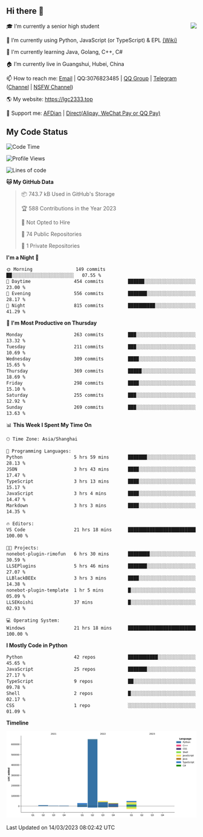 ## Hi there 👋

<div width="50%">
<img align="right" src="https://readme.lgc2333.top/api?username=lgc2333&show_icons=true" />
</div>

🎓 I’m currently a senior high student

📝 I’m currently using Python, JavaScript (or TypeScript) & EPL [(Wiki)](https://en.wikipedia.org/wiki/Easy_Programming_Language)

📒 I'm currently learning Java, Golang, C++, C#

🏠 I’m currently live in Guangshui, Hubei, China

📫 How to reach me: [Email](mailto:lgc2333@126.com) | QQ:3076823485 | [QQ Group](https://jq.qq.com/?_wv=1027&k=ktwOHdU2) | [Telegram](https://t.me/@lgc2333) ([Channel](https://t.me/stu2333_pd) | [NSFW Channel](https://t.me/stu_collection))

🌎 My website: <https://lgc2333.top>

🤝 Support me: [AFDian](https://afdian.net/@lgc2333) | [Direct(Alipay, WeChat Pay or QQ Pay)](https://s2.loli.net/2022/02/03/MLqe53BjWOAhpcF.png)

## My Code Status

<!--START_SECTION:waka-->
![Code Time](http://img.shields.io/badge/Code%20Time-1%2C105%20hrs%2015%20mins-blue)

![Profile Views](http://img.shields.io/badge/Profile%20Views-39-blue)

![Lines of code](https://img.shields.io/badge/From%20Hello%20World%20I%27ve%20Written-818.9%20thousand%20lines%20of%20code-blue)

**🐱 My GitHub Data** 

> 📦 743.7 kB Used in GitHub's Storage 
 > 
> 🏆 588 Contributions in the Year 2023
 > 
> 🚫 Not Opted to Hire
 > 
> 📜 74 Public Repositories 
 > 
> 🔑 1 Private Repositories 
 > 
**I'm a Night 🦉** 

```text
🌞 Morning                149 commits         ██░░░░░░░░░░░░░░░░░░░░░░░   07.55 % 
🌆 Daytime                454 commits         ██████░░░░░░░░░░░░░░░░░░░   23.00 % 
🌃 Evening                556 commits         ███████░░░░░░░░░░░░░░░░░░   28.17 % 
🌙 Night                  815 commits         ██████████░░░░░░░░░░░░░░░   41.29 % 
```
📅 **I'm Most Productive on Thursday** 

```text
Monday                   263 commits         ███░░░░░░░░░░░░░░░░░░░░░░   13.32 % 
Tuesday                  211 commits         ███░░░░░░░░░░░░░░░░░░░░░░   10.69 % 
Wednesday                309 commits         ████░░░░░░░░░░░░░░░░░░░░░   15.65 % 
Thursday                 369 commits         █████░░░░░░░░░░░░░░░░░░░░   18.69 % 
Friday                   298 commits         ████░░░░░░░░░░░░░░░░░░░░░   15.10 % 
Saturday                 255 commits         ███░░░░░░░░░░░░░░░░░░░░░░   12.92 % 
Sunday                   269 commits         ███░░░░░░░░░░░░░░░░░░░░░░   13.63 % 
```


📊 **This Week I Spent My Time On** 

```text
🕑︎ Time Zone: Asia/Shanghai

💬 Programming Languages: 
Python                   5 hrs 59 mins       ███████░░░░░░░░░░░░░░░░░░   28.13 % 
JSON                     3 hrs 43 mins       ████░░░░░░░░░░░░░░░░░░░░░   17.47 % 
TypeScript               3 hrs 13 mins       ████░░░░░░░░░░░░░░░░░░░░░   15.17 % 
JavaScript               3 hrs 4 mins        ████░░░░░░░░░░░░░░░░░░░░░   14.47 % 
Markdown                 3 hrs 3 mins        ████░░░░░░░░░░░░░░░░░░░░░   14.35 % 

🔥 Editors: 
VS Code                  21 hrs 18 mins      █████████████████████████   100.00 % 

🐱‍💻 Projects: 
nonebot-plugin-rimofun   6 hrs 30 mins       ████████░░░░░░░░░░░░░░░░░   30.59 % 
LLSEPlugins              5 hrs 46 mins       ███████░░░░░░░░░░░░░░░░░░   27.07 % 
LLBlackBEEx              3 hrs 3 mins        ████░░░░░░░░░░░░░░░░░░░░░   14.38 % 
nonebot-plugin-template  1 hr 5 mins         █░░░░░░░░░░░░░░░░░░░░░░░░   05.09 % 
LLSEKoishi               37 mins             █░░░░░░░░░░░░░░░░░░░░░░░░   02.93 % 

💻 Operating System: 
Windows                  21 hrs 18 mins      █████████████████████████   100.00 % 
```

**I Mostly Code in Python** 

```text
Python                   42 repos            ███████████░░░░░░░░░░░░░░   45.65 % 
JavaScript               25 repos            ███████░░░░░░░░░░░░░░░░░░   27.17 % 
TypeScript               9 repos             ██░░░░░░░░░░░░░░░░░░░░░░░   09.78 % 
Shell                    2 repos             █░░░░░░░░░░░░░░░░░░░░░░░░   02.17 % 
CSS                      1 repo              ░░░░░░░░░░░░░░░░░░░░░░░░░   01.09 % 
```



**Timeline**

![Lines of Code chart](https://raw.githubusercontent.com/lgc2333/lgc2333/main/assets/bar_graph.png)


 Last Updated on 14/03/2023 08:02:42 UTC
<!--END_SECTION:waka-->
